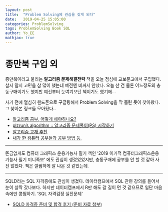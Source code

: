 ```yaml
---
layout: post
title:  "Problem Solving에 관심을 갖게 되다"
date:   2019-04-25 15:05:00
categories: ProblemSolving
tags: ProblemSolving Book SQL
author: Yo_EE
mathjax: true
---
```

# 종만북 구입 외
종만북이라고 불리는 **알고리즘 문제해결전략** 책을 오늘 점심에 교보문고에서 구입했다. 살지 말지 고민을 참 많이 했는데 예전엔 비싸서 안샀다. 오늘 산 건 물론 어느정도의 충동구매이기도 했지만 예전부터 눈여겨보던 책이기도 했기에...

사기 전에 열심히 핸드폰으로 구글링해서 Problem Solving을 막 홀린 듯이 찾아봤다. 그 찾아본 링크들 모아뒀다..

* [알고리즘 공부, 어떻게 해야하나요?](https://baactree.tistory.com/52)
* [plzrun’s algorithm :: 알고리즘 문제풀이(PS) 시작하기](https://plzrun.tistory.com/entry/%EC%95%8C%EA%B3%A0%EB%A6%AC%EC%A6%98-%EB%AC%B8%EC%A0%9C%ED%92%80%EC%9D%B4PS-%EC%8B%9C%EC%9E%91%ED%95%98%EA%B8%B0)
* [알고리즘 교재 추천](https://jellybinn.tistory.com/m/1)
* [내가 한 컴퓨터 공부들과 공부 방법 등.](https://qkqhxla1.tistory.com/m/802)

---
뜬금없게도 컴퓨터 그래픽스 운용기능사 필기 책인 ‘2019 이기적 컴퓨터그래픽스운용기능사 필기 미니족보’ 에도 관심이 생겼었었지만, 충동구매에 공부를 안 할 것 같아 사진 않았다. 책은 깔쌈하게 잘 나온 것 같았는데.

---
SQLD라는 SQL 자격증에도 관심이 생겼다. 데이터캠프에서 SQL 관련 강의를 들어서 눈이 살짝 갔나보다. 하지만 데이터캠프에서 R만 해도 갈 길이 먼 것 같으므로 일단 마음속에만 콩찜하기.
‘SQL 자격검정 실전문제’
* [SQLD 자격증 준비 및 합격 후기 (준비 자료 첨부)](https://goddaehee.tistory.com/m/71)
